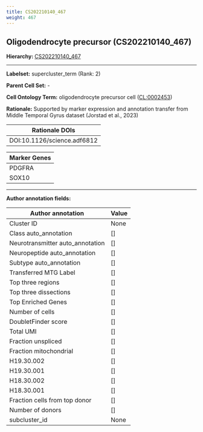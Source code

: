 ```yaml
---
title: CS202210140_467
weight: 467
---
```

## Oligodendrocyte precursor (CS202210140_467)
<b>Hierarchy: </b>
[CS202210140_467](cell_sets/CS202210140_467.md)

---


**Labelset:** supercluster_term (Rank: 2)

**Parent Cell Set:** -



**Cell Ontology Term:**  oligodendrocyte precursor cell ([CL:0002453](https://www.ebi.ac.uk/ols/ontologies/cl/terms?obo_id=CL:0002453)) 

**Rationale:** Supported by marker expression and annotation transfer from Middle Temporal Gyrus dataset (Jorstad et al., 2023)

| Rationale DOIs |
|----------------|
|DOI:10.1126/science.adf6812|

[MARKER GENES.]: #


| Marker Genes |
|--------------|
|PDGFRA|
|SOX10|

---

[TRANSFERRED ANNOTATIONS.]: #


[AUTHOR ANNOTATION FIELDS.]: #


**Author annotation fields:**

| Author annotation | Value |
|-------------------|-------|
|Cluster ID|None|
|Class auto_annotation|[]|
|Neurotransmitter auto_annotation|[]|
|Neuropeptide auto_annotation|[]|
|Subtype auto_annotation|[]|
|Transferred MTG Label|[]|
|Top three regions|[]|
|Top three dissections|[]|
|Top Enriched Genes|[]|
|Number of cells|[]|
|DoubletFinder score|[]|
|Total UMI|[]|
|Fraction unspliced|[]|
|Fraction mitochondrial|[]|
|H19.30.002|[]|
|H19.30.001|[]|
|H18.30.002|[]|
|H18.30.001|[]|
|Fraction cells from top donor|[]|
|Number of donors|[]|
|subcluster_id|None|
